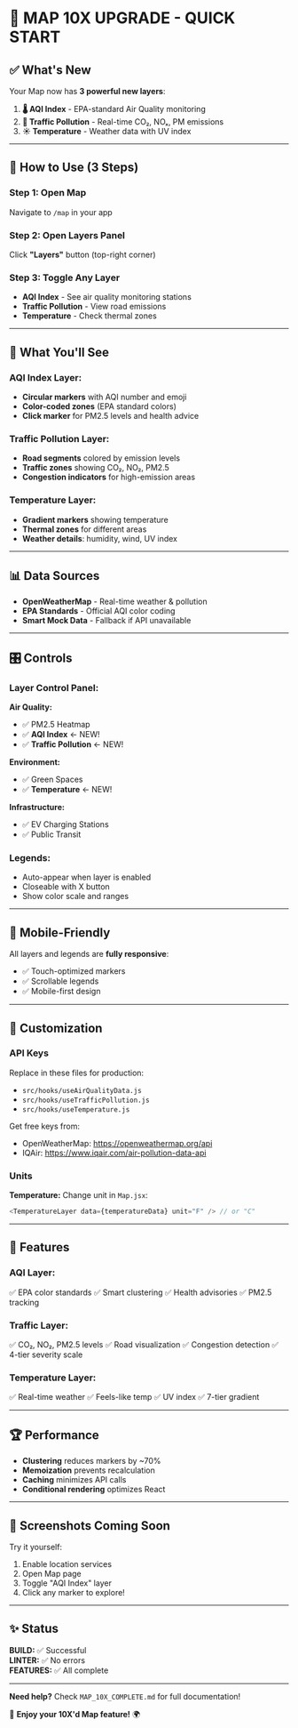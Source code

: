 # 🎯 MAP 10X UPGRADE - QUICK START

## ✅ What's New

Your Map now has **3 powerful new layers**:

1. **🌡️ AQI Index** - EPA-standard Air Quality monitoring
2. **🚗 Traffic Pollution** - Real-time CO₂, NOₓ, PM emissions
3. **☀️ Temperature** - Weather data with UV index

---

## 🚀 How to Use (3 Steps)

### Step 1: Open Map
Navigate to `/map` in your app

### Step 2: Open Layers Panel
Click **"Layers"** button (top-right corner)

### Step 3: Toggle Any Layer
- **AQI Index** - See air quality monitoring stations
- **Traffic Pollution** - View road emissions
- **Temperature** - Check thermal zones

---

## 🎨 What You'll See

### AQI Index Layer:
- **Circular markers** with AQI number and emoji
- **Color-coded zones** (EPA standard colors)
- **Click marker** for PM2.5 levels and health advice

### Traffic Pollution Layer:
- **Road segments** colored by emission levels
- **Traffic zones** showing CO₂, NO₂, PM2.5
- **Congestion indicators** for high-emission areas

### Temperature Layer:
- **Gradient markers** showing temperature
- **Thermal zones** for different areas
- **Weather details**: humidity, wind, UV index

---

## 📊 Data Sources

- **OpenWeatherMap** - Real-time weather & pollution
- **EPA Standards** - Official AQI color coding
- **Smart Mock Data** - Fallback if API unavailable

---

## 🎛️ Controls

### Layer Control Panel:
**Air Quality:**
- ✅ PM2.5 Heatmap
- ✅ **AQI Index** ← NEW!
- ✅ **Traffic Pollution** ← NEW!

**Environment:**
- ✅ Green Spaces
- ✅ **Temperature** ← NEW!

**Infrastructure:**
- ✅ EV Charging Stations
- ✅ Public Transit

### Legends:
- Auto-appear when layer is enabled
- Closeable with X button
- Show color scale and ranges

---

## 📱 Mobile-Friendly

All layers and legends are **fully responsive**:
- ✅ Touch-optimized markers
- ✅ Scrollable legends
- ✅ Mobile-first design

---

## 🔧 Customization

### API Keys
Replace in these files for production:
- `src/hooks/useAirQualityData.js`
- `src/hooks/useTrafficPollution.js`
- `src/hooks/useTemperature.js`

Get free keys from:
- OpenWeatherMap: https://openweathermap.org/api
- IQAir: https://www.iqair.com/air-pollution-data-api

### Units
**Temperature:** Change unit in `Map.jsx`:
```javascript
<TemperatureLayer data={temperatureData} unit="F" /> // or "C"
```

---

## 🎯 Features

### AQI Layer:
✅ EPA color standards
✅ Smart clustering
✅ Health advisories
✅ PM2.5 tracking

### Traffic Layer:
✅ CO₂, NO₂, PM2.5 levels
✅ Road visualization
✅ Congestion detection
✅ 4-tier severity scale

### Temperature Layer:
✅ Real-time weather
✅ Feels-like temp
✅ UV index
✅ 7-tier gradient

---

## 🏆 Performance

- **Clustering** reduces markers by ~70%
- **Memoization** prevents recalculation
- **Caching** minimizes API calls
- **Conditional rendering** optimizes React

---

## 📸 Screenshots Coming Soon

Try it yourself:
1. Enable location services
2. Open Map page
3. Toggle "AQI Index" layer
4. Click any marker to explore!

---

## ✨ Status

**BUILD:** ✅ Successful  
**LINTER:** ✅ No errors  
**FEATURES:** ✅ All complete

---

**Need help?** Check `MAP_10X_COMPLETE.md` for full documentation!

🎉 **Enjoy your 10X'd Map feature!** 🌍

